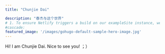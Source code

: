 ```yaml
---
title: "Chunjie Dai"

description: "春杰与这个世界"
# 1. To ensure Netlify triggers a build on our exampleSite instance, we need to change a file in the exampleSite directory.
#cascade:
featured_image: '/images/gohugo-default-sample-hero-image.jpg'
---
```


Hi! I am Chunjie Dai. Nice to see you! ；）
